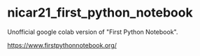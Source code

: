 # nicar21_first_python_notebook

Unofficial google colab version of "First Python Notebook".

https://www.firstpythonnotebook.org/
